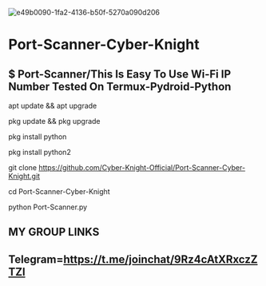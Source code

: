 ![e49b0090-1fa2-4136-b50f-5270a090d206](https://user-images.githubusercontent.com/82527627/115132748-7c50cd80-a020-11eb-88c5-5394daa664ac.png)

# Port-Scanner-Cyber-Knight
$ Port-Scanner/This Is Easy To Use Wi-Fi IP Number Tested On Termux-Pydroid-Python
----------------------------------------------------------------------------------



apt update && apt upgrade

pkg update && pkg upgrade

pkg install python

pkg install python2

git clone https://github.com/Cyber-Knight-Official/Port-Scanner-Cyber-Knight.git

cd Port-Scanner-Cyber-Knight

python Port-Scanner.py

MY GROUP LINKS
----------------------------------------------------------------------------------
Telegram=https://t.me/joinchat/9Rz4cAtXRxczZTZl
----------------------------------------------------------------------------------
